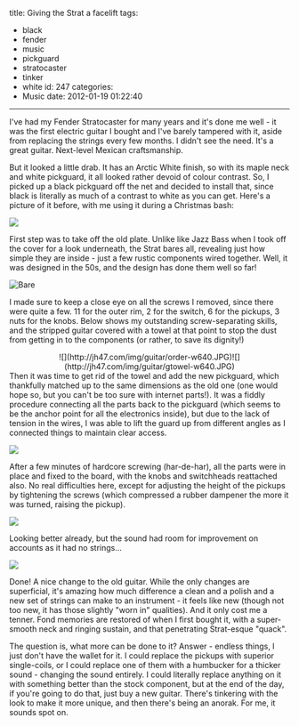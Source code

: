 title: Giving the Strat a facelift
tags:
  - black
  - fender
  - music
  - pickguard
  - stratocaster
  - tinker
  - white
id: 247
categories:
  - Music
date: 2012-01-19 01:22:40
---

I've had my Fender Stratocaster for many years and it's done me well - it was the first electric guitar I bought and I've barely tampered with it, aside from replacing the strings every few months. I didn't see the need. It's a great guitar. Next-level Mexican craftsmanship.

<!-- more -->

But it looked a little drab. It has an Arctic White finish, so with its maple neck and white pickguard, it all looked rather devoid of colour contrast. So, I picked up a black pickguard off the net and decided to install that, since black is literally as much of a contrast to white as you can get. Here's a picture of it before, with me using it during a Christmas bash:

![](http://jh47.com/img/guitar/before.jpg)

First step was to take off the old plate. Unlike like Jazz Bass when I took off the cover for a look underneath, the Strat bares all, revealing just how simple they are inside - just a few rustic components wired together. Well, it was designed in the 50s, and the design has done them well so far!

![](http://jh47.com/img/guitar/bare-w640.JPG "Bare")

I made sure to keep a close eye on all the screws I removed, since there were quite a few. 11 for the outer rim, 2 for the switch, 6 for the pickups, 3 nuts for the knobs. Below shows my outstanding screw-separating skills, and the stripped guitar covered with a towel at that point to stop the dust from getting in to the components (or rather, to save its dignity!)

<center>![](http://jh47.com/img/guitar/order-w640.JPG)![](http://jh47.com/img/guitar/gtowel-w640.JPG)</center>Then it was time to get rid of the towel and add the new pickguard, which thankfully matched up to the same dimensions as the old one (one would hope so, but you can't be too sure with internet parts!). It was a fiddly procedure connecting all the parts back to the pickguard (which seems to be the anchor point for all the electronics inside), but due to the lack of tension in the wires, I was able to lift the guard up from different angles as I connected things to maintain clear access.

![](http://jh47.com/img/guitar/build1-w640.JPG)

After a few minutes of hardcore screwing (har-de-har), all the parts were in place and fixed to the board, with the knobs and switchheads reattached also. No real difficulties here, except for adjusting the height of the pickups by tightening the screws (which compressed a rubber dampener the more it was turned, raising the pickup).

![](http://jh47.com/img/guitar/build4-w640.JPG)

Looking better already, but the sound had room for improvement on accounts as it had no strings...

![](http://jh47.com/img/guitar/done-w640.JPG)

Done! A nice change to the old guitar. While the only changes are superficial, it's amazing how much difference a clean and a polish and a new set of strings can make to an instrument - it feels like new (though not too new, it has those slightly "worn in" qualities). And it only cost me a tenner. Fond memories are restored of when I first bought it, with a super-smooth neck and ringing sustain, and that penetrating Strat-esque "quack".

The question is, what more can be done to it? Answer - endless things, I just don't have the wallet for it. I could replace the pickups with superior single-coils, or I could replace one of them with a humbucker for a thicker sound - changing the sound entirely. I could literally replace anything on it with something better than the stock component, but at the end of the day, if you're going to do that, just buy a new guitar. There's tinkering with the look to make it more unique, and then there's being an anorak. For me, it sounds spot on.